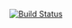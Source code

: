 [![Build Status](https://travis-ci.com/eugeneyctsai0208/advance7_201.svg?branch=master)](https://travis-ci.com/eugeneyctsai0208/advance7_201)
